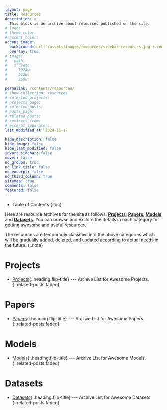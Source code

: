 ```yaml
---
layout: page
title: Resources
description: >
  This block is an archive about resources published on the site.
# logo:
# theme_color:
# accent_color:
accent_image:
  background: url('/assets/images/resources/sidebar-resources.jpg') center/cover
  overlay: true
# image:
#   path:
#   srcset:
#     1024w:
#     512w:
#     256w:

permalink: /contents/resources/
# show_collection: resources
# selected_projects:
# projects_page:
# selected_posts:
# posts_page:
# related_posts:
# redirect_from:
# excerpt_separator:
last_modified_at: 2024-11-17

hide_description: false
hide_image: false
hide_last_modified: false
invert_sidebar: false
cover: false
no_groups: true
no_link_title: false
no_excerpt: false
no_third_column: true
sitemap: true
comments: false
featured: false
---
```


- Table of Contents
{:toc}

Here are resource archives for the site as follows: **[Projects]**, **[Papers]**, **[Models]** and **[Datasets]**. You can browse and explore the details in each category for getting awesome and useful resources.

The resources are temporarily classified into the above categories which will be gradually added, deleted, and updated according to actual needs in the future.
{:.note}

# Projects

* [Projects]{:.heading.flip-title} --- Archive List for Awesome Projects.
{:.related-posts.faded}

# Papers

* [Papers]{:.heading.flip-title} --- Archive List for Awesome Papers.
{:.related-posts.faded}

# Models

* [Models]{:.heading.flip-title} --- Archive List for Awesome Models.
{:.related-posts.faded}

# Datasets

* [Datasets]{:.heading.flip-title} --- Archive List for Awesome Datasets.
{:.related-posts.faded}

[Projects]: Projects.md
[Papers]: Papers.md
[Models]: Models.md
[Datasets]: Datasets.md

